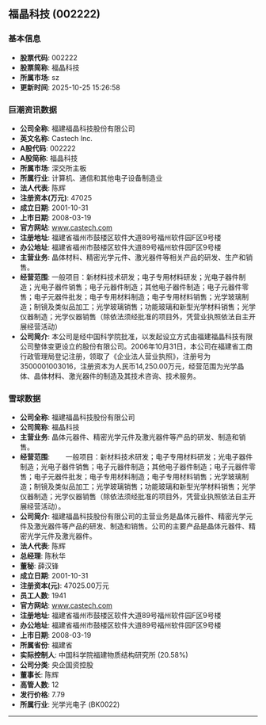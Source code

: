 ## 福晶科技 (002222)

### 基本信息

- **股票代码**: 002222
- **股票简称**: 福晶科技
- **所属市场**: sz
- **更新时间**: 2025-10-25 15:26:58

### 巨潮资讯数据

- **公司全称**: 福建福晶科技股份有限公司
- **英文名称**: Castech Inc.
- **A股代码**: 002222
- **A股简称**: 福晶科技
- **所属市场**: 深交所主板
- **所属行业**: 计算机、通信和其他电子设备制造业
- **法人代表**: 陈辉
- **注册资本(万元)**: 47025
- **成立日期**: 2001-10-31
- **上市日期**: 2008-03-19
- **官方网站**: www.castech.com
- **注册地址**: 福建省福州市鼓楼区软件大道89号福州软件园F区9号楼
- **办公地址**: 福建省福州市鼓楼区软件大道89号福州软件园F区9号楼
- **主营业务**: 晶体材料、精密光学元件、激光器件等相关产品的研发、生产和销售。
- **经营范围**: 一般项目：新材料技术研发；电子专用材料研发；光电子器件制造；光电子器件销售；电子元器件制造；其他电子器件制造；电子元器件零售；电子元器件批发；电子专用材料制造；电子专用材料销售；光学玻璃制造；制镜及类似品加工；光学玻璃销售；功能玻璃和新型光学材料销售；光学仪器制造；光学仪器销售（除依法须经批准的项目外，凭营业执照依法自主开展经营活动）
- **公司简介**: 本公司是经中国科学院批准，以发起设立方式由福建福晶科技有限公司整体变更设立的股份有限公司。2006年10月31日，本公司在福建省工商行政管理局登记注册，领取了《企业法人营业执照》，注册号为3500001003016，注册资本为人民币14,250.00万元，经营范围为光学晶体、晶体材料、激光器件的制造及其技术咨询、技术服务。

### 雪球数据

- **公司全称**: 福建福晶科技股份有限公司
- **公司简称**: 福晶科技
- **主营业务**: 晶体元器件、精密光学元件及激光器件等产品的研发、制造和销售。
- **经营范围**: 　　一般项目：新材料技术研发；电子专用材料研发；光电子器件制造；光电子器件销售；电子元器件制造；其他电子器件制造；电子元器件零售；电子元器件批发；电子专用材料制造；电子专用材料销售；光学玻璃制造；制镜及类似品加工；光学玻璃销售；功能玻璃和新型光学材料销售；光学仪器制造；光学仪器销售（除依法须经批准的项目外，凭营业执照依法自主开展经营活动）。
- **公司简介**: 福建福晶科技股份有限公司的主营业务是晶体元器件、精密光学元件及激光器件等产品的研发、制造和销售。公司的主要产品是晶体元器件、精密光学元件及激光器件。
- **法人代表**: 陈辉
- **总经理**: 陈秋华
- **董秘**: 薛汉锋
- **成立日期**: 2001-10-31
- **注册资本(元)**: 47025.00万元
- **员工人数**: 1941
- **官方网站**: www.castech.com
- **注册地址**: 福建省福州市鼓楼区软件大道89号福州软件园F区9号楼
- **办公地址**: 福建省福州市鼓楼区软件大道89号福州软件园F区9号楼
- **上市日期**: 2008-03-19
- **所属省份**: 福建省
- **实际控制人**: 中国科学院福建物质结构研究所 (20.58%)
- **公司分类**: 央企国资控股
- **董事长**: 陈辉
- **高管人数**: 12
- **发行价格**: 7.79
- **所属行业**: 光学光电子 (BK0022)

---